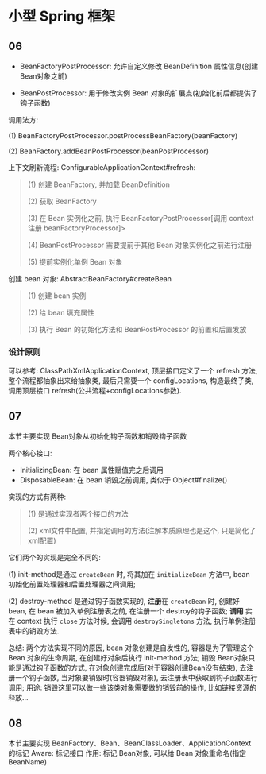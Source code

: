 # 小型 Spring 框架

## 06 
 * BeanFactoryPostProcessor: 允许自定义修改 BeanDefinition 属性信息(创建 Bean对象之前)

 * BeanPostProcessor: 用于修改实例 Bean 对象的扩展点(初始化前后都提供了钩子函数)

调用法方: 

(1) BeanFactoryPostProcessor.postProcessBeanFactory(beanFactory)

(2) BeanFactory.addBeanPostProcessor(beanPostProcessor)

上下文刷新流程: ConfigurableApplicationContext#refresh: 
> (1) 创建 BeanFactory, 并加载 BeanDefinition
> 
> (2) 获取 BeanFactory
> 
> (3) 在 Bean 实例化之前, 执行 BeanFactoryPostProcessor[调用 context 注册 beanFactoryProcessor]> 
> 
> (4) BeanPostProcessor 需要提前于其他 Bean 对象实例化之前进行注册
> 
> (5) 提前实例化单例 Bean 对象

创建 bean 对象: AbstractBeanFactory#createBean
> (1) 创建 bean 实例
> 
> (2) 给 bean 填充属性
> 
> (3) 执行 Bean 的初始化方法和 BeanPostProcessor 的前置和后置发放
### 设计原则
可以参考: ClassPathXmlApplicationContext, 顶层接口定义了一个 refresh 方法, 
整个流程都抽象出来给抽象类, 最后只需要一个 configLocations, 构造最终子类, 调用顶层接口 refresh(公共流程+configLocations参数).

## 07 
本节主要实现 Bean对象从初始化钩子函数和销毁钩子函数

两个核心接口: 
* InitializingBean: 在 bean 属性赋值完之后调用
* DisposableBean: 在 bean 销毁之前调用, 类似于 Object#finalize()

实现的方式有两种:

> (1) 是通过实现者两个接口的方法 
>
> (2) xml文件中配置, 并指定调用的方法(注解本质原理也是这个, 只是简化了xml配置)

它们两个的实现是完全不同的:

(1) init-method是通过 `createBean` 时, 将其加在 `initializeBean` 方法中, bean 初始化前置处理器和后置处理器之间调用;

(2) destroy-method 是通过钩子函数实现的, **注册**在 `createBean` 时, 创建好 bean, 在 bean 被加入单例注册表之前, 在注册一个 destroy的钩子函数; 
**调用** 实在 context 执行 `close` 方法时候, 会调用 `destroySingletons` 方法, 执行单例注册表中的销毁方法.

总结: 两个方法实现不同的原因, bean 对象创建是自发性的, 容器是为了管理这个 Bean 对象的生命周期, 在创建好对象后执行 init-method 方法; 
销毁 Bean对象只能是通过钩子函数的方式, 在对象创建完成后(对于容器创建Bean没有结束), 去注册一个钩子函数, 当对象要销毁时(容器销毁对象), 
去注册表中获取到钩子函数进行调用; 用途: 销毁这里可以做一些该类对象需要做的销毁前的操作, 比如链接资源的释放...

## 08
本节主要实现 BeanFactory、Bean、BeanClassLoader、ApplicationContext 的标记
Aware: 标记接口
作用: 标记 Bean对象, 可以给 Bean 对象重命名(指定BeanName)